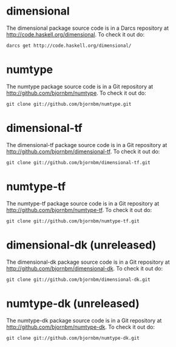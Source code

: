 # dimensional #

The dimensional package source code is in a Darcs repository at http://code.haskell.org/dimensional. To check it out do:

```
darcs get http://code.haskell.org/dimensional/
```


# numtype #

The numtype package source code is in a Git repository at http://github.com/bjornbm/numtype. To check it out do:

```
git clone git://github.com/bjornbm/numtype.git
```


# dimensional-tf #

The dimensional-tf package source code is in a Git repository at http://github.com/bjornbm/dimensional-tf. To check it out do:

```
git clone git://github.com/bjornbm/dimensional-tf.git
```


# numtype-tf #

The numtype-tf package source code is in a Git repository at http://github.com/bjornbm/numtype-tf. To check it out do:

```
git clone git://github.com/bjornbm/numtype-tf.git
```

# dimensional-dk (unreleased) #

The dimensional-dk package source code is in a Git repository at http://github.com/bjornbm/dimensional-dk. To check it out do:

```
git clone git://github.com/bjornbm/dimensional-dk.git
```


# numtype-dk (unreleased) #

The numtype-dk package source code is in a Git repository at http://github.com/bjornbm/numtype-dk. To check it out do:

```
git clone git://github.com/bjornbm/numtype-dk.git
```